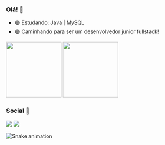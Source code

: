 ### Olá! 👻

- 🟣 Estudando: Java | MySQL
- 🟣 Caminhando para ser um desenvolvedor junior fullstack!

<div>
<img height="150" src="https://github-readme-stats.vercel.app/api?username=Eduardo-Virissimo&show_icons=true&theme=tokyonight">
<img height="150" src="https://github-readme-stats.vercel.app/api/top-langs/?username=Eduardo-Virissimo&layout=compact&theme=tokyonight">
</div>

### Social 👻

<div> 
   <a href = "mailto:eduardoteixeiravirissimo@gmail.com"><img src="https://img.shields.io/badge/-Gmail-%23333?style=for-the-badge&logo=gmail&logoColor=white" target="_blank"></a>
   <a href="https://www.linkedin.com/in/eduardo-teixeira-viríssimo-46471624b/" target="_blank"><img src="https://img.shields.io/badge/-LinkedIn-%230077B5?style=for-the-badge&logo=linkedin&logoColor=white" target="_blank"></a> 
</div>

![Snake animation](https://github.com/Eduardo-Virissimo/Eduardo-Virissimo/blob/output/github-contribution-grid-snake.svg)
